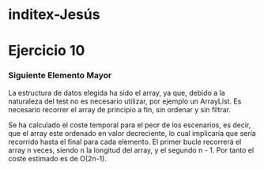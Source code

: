 # inditex-Jesús

# **Ejercicio 10**
### Siguiente Elemento Mayor
La estructura de datos elegida ha sido el array, ya que, debido a la naturaleza del test no es 
necesario utilizar, por ejemplo un ArrayList. Es necesario recorrer el 
array de principio a fin, sin ordenar y sin filtrar.

Se ha calculado el coste temporal para el peor de los escenarios, es decir, 
que el array este ordenado en valor decreciente, lo cual implicaría que 
sería recorrido hasta el final para cada elemento. El primer bucle
recorrerá el array n veces, siendo n la longitud del array, y el segundo
n - 1. Por tanto el coste estimado es de O(2n-1).